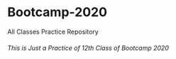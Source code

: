 # Bootcamp-2020
All Classes Practice Repository

###### This is Just a Practice of 12th Class of Bootcamp 2020

